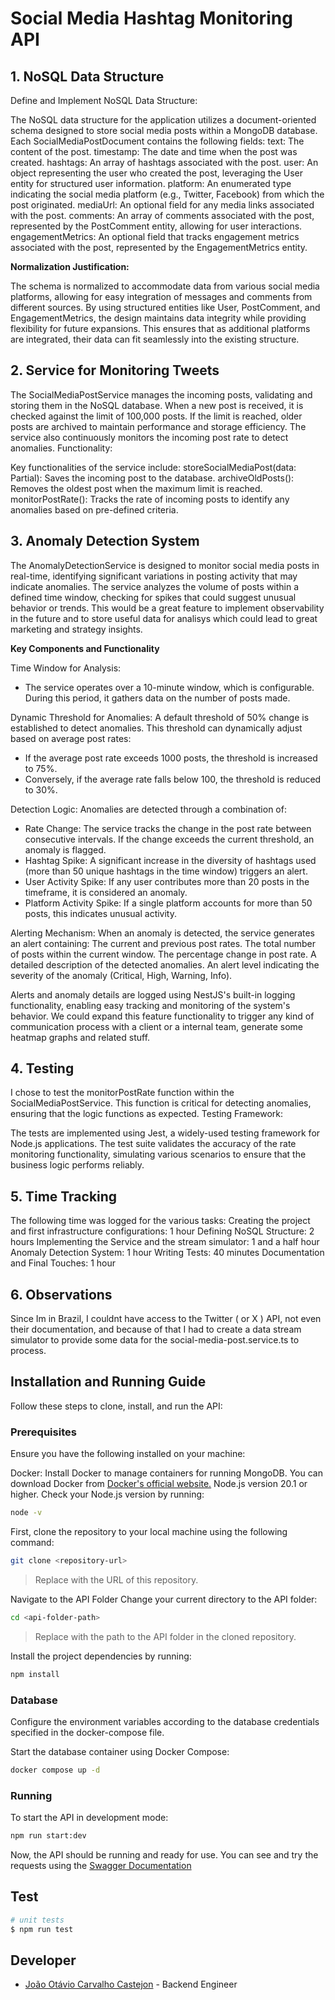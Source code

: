 # Social Media Hashtag Monitoring API

## 1. NoSQL Data Structure

Define and Implement NoSQL Data Structure:

The NoSQL data structure for the application utilizes a document-oriented schema designed to store social media posts within a MongoDB database. Each SocialMediaPostDocument contains the following fields:
text: The content of the post.
timestamp: The date and time when the post was created.
hashtags: An array of hashtags associated with the post.
user: An object representing the user who created the post, leveraging the User entity for structured user information.
platform: An enumerated type indicating the social media platform (e.g., Twitter, Facebook) from which the post originated.
mediaUrl: An optional field for any media links associated with the post.
comments: An array of comments associated with the post, represented by the PostComment entity, allowing for user interactions.
engagementMetrics: An optional field that tracks engagement metrics associated with the post, represented by the EngagementMetrics entity.

**Normalization Justification:**

The schema is normalized to accommodate data from various social media platforms, allowing for easy integration of messages and comments from different sources. By using structured entities like User, PostComment, and EngagementMetrics, the design maintains data integrity while providing flexibility for future expansions. This ensures that as additional platforms are integrated, their data can fit seamlessly into the existing structure.

## 2. Service for Monitoring Tweets

The SocialMediaPostService manages the incoming posts, validating and storing them in the NoSQL database. When a new post is received, it is checked against the limit of 100,000 posts. If the limit is reached, older posts are archived to maintain performance and storage efficiency.
The service also continuously monitors the incoming post rate to detect anomalies.
Functionality:

Key functionalities of the service include:
storeSocialMediaPost(data: Partial<SocialMediaPost>): Saves the incoming post to the database.
archiveOldPosts(): Removes the oldest post when the maximum limit is reached.
monitorPostRate(): Tracks the rate of incoming posts to identify any anomalies based on pre-defined criteria.

## 3. Anomaly Detection System

The AnomalyDetectionService is designed to monitor social media posts in real-time, identifying significant variations in posting activity that may indicate anomalies. The service analyzes the volume of posts within a defined time window, checking for spikes that could suggest unusual behavior or trends. This would be a great feature to implement observability in the future and to store useful data for analisys which could lead to great marketing and strategy insights.

**Key Components and Functionality**

Time Window for Analysis:

- The service operates over a 10-minute window, which is configurable. During this period, it gathers data on the number of posts made.

Dynamic Threshold for Anomalies:
A default threshold of 50% change is established to detect anomalies. This threshold can dynamically adjust based on average post rates:

- If the average post rate exceeds 1000 posts, the threshold is increased to 75%.
- Conversely, if the average rate falls below 100, the threshold is reduced to 30%.

Detection Logic:
Anomalies are detected through a combination of:

- Rate Change: The service tracks the change in the post rate between consecutive intervals. If the change exceeds the current threshold, an anomaly is flagged.
- Hashtag Spike: A significant increase in the diversity of hashtags used (more than 50 unique hashtags in the time window) triggers an alert.
- User Activity Spike: If any user contributes more than 20 posts in the timeframe, it is considered an anomaly.
- Platform Activity Spike: If a single platform accounts for more than 50 posts, this indicates unusual activity.

Alerting Mechanism:
When an anomaly is detected, the service generates an alert containing:
The current and previous post rates.
The total number of posts within the current window.
The percentage change in post rate.
A detailed description of the detected anomalies.
An alert level indicating the severity of the anomaly (Critical, High, Warning, Info).

Alerts and anomaly details are logged using NestJS's built-in logging functionality, enabling easy tracking and monitoring of the system's behavior.
We could expand this feature functionality to trigger any kind of communication process with a client or a internal team, generate some heatmap graphs and related stuff.

## 4. Testing

I chose to test the monitorPostRate function within the SocialMediaPostService. This function is critical for detecting anomalies, ensuring that the logic functions as expected.
Testing Framework:

The tests are implemented using Jest, a widely-used testing framework for Node.js applications. The test suite validates the accuracy of the rate monitoring functionality, simulating various scenarios to ensure that the business logic performs reliably.

## 5. Time Tracking

The following time was logged for the various tasks:
Creating the project and first infrastructure configurations: 1 hour
Defining NoSQL Structure: 2 hours
Implementing the Service and the stream simulator: 1 and a half hour
Anomaly Detection System: 1 hour
Writing Tests: 40 minutes
Documentation and Final Touches: 1 hour

## 6. Observations

Since Im in Brazil, I couldnt have access to the Twitter ( or X ) API, not even their documentation, and because of that I had to create a data stream simulator to provide some data for the social-media-post.service.ts to process.

## Installation and Running Guide

Follow these steps to clone, install, and run the API:

### Prerequisites

Ensure you have the following installed on your machine:

Docker: Install Docker to manage containers for running MongoDB. You can download Docker from [Docker's official website.](https://www.docker.com/)
Node.js version 20.1 or higher. Check your Node.js version by running:

```bash
node -v
```

First, clone the repository to your local machine using the following command:

```bash
git clone <repository-url>
```

> Replace <repository-url> with the URL of this repository.

Navigate to the API Folder
Change your current directory to the API folder:

```bash
cd <api-folder-path>
```

> Replace <api-folder-path> with the path to the API folder in the cloned repository.

Install the project dependencies by running:

```bash
npm install
```

### Database

Configure the environment variables according to the database credentials specified in the docker-compose file.

Start the database container using Docker Compose:

```bash
docker compose up -d
```

### Running

To start the API in development mode:

```bash
npm run start:dev
```

Now, the API should be running and ready for use.
You can see and try the requests using the [Swagger Documentation](http://localhost:3000/swagger)

## Test

```bash
# unit tests
$ npm run test
```

## Developer

- [João Otávio Carvalho Castejon](https://www.linkedin.com/in/jo%C3%A3o-ot%C3%A1vio-carvalho-castejon-164023151/) - Backend Engineer
